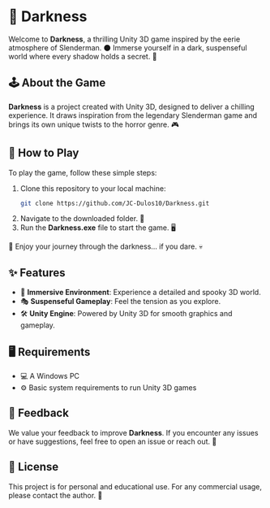 # 🌌 Darkness

Welcome to **Darkness**, a thrilling Unity 3D game inspired by the eerie atmosphere of Slenderman. 🌑 Immerse yourself in a dark, suspenseful world where every shadow holds a secret. 👻

## 🕹️ About the Game
**Darkness** is a project created with Unity 3D, designed to deliver a chilling experience. It draws inspiration from the legendary Slenderman game and brings its own unique twists to the horror genre. 🎮

## 🚀 How to Play
To play the game, follow these simple steps:
1. Clone this repository to your local machine:  
   ```bash
   git clone https://github.com/JC-Dulos10/Darkness.git
   ```
2. Navigate to the downloaded folder. 📂  
3. Run the **Darkness.exe** file to start the game. 🖥️

🎉 Enjoy your journey through the darkness... if you dare. 💀

## ✨ Features
- 🌌 **Immersive Environment**: Experience a detailed and spooky 3D world.  
- 🎭 **Suspenseful Gameplay**: Feel the tension as you explore.  
- 🛠️ **Unity Engine**: Powered by Unity 3D for smooth graphics and gameplay.  

## 🖥️ Requirements
- 💻 A Windows PC  
- ⚙️ Basic system requirements to run Unity 3D games  

## 💬 Feedback
We value your feedback to improve **Darkness**. If you encounter any issues or have suggestions, feel free to open an issue or reach out. 🙌

## 📜 License
This project is for personal and educational use. For any commercial usage, please contact the author. 📝

